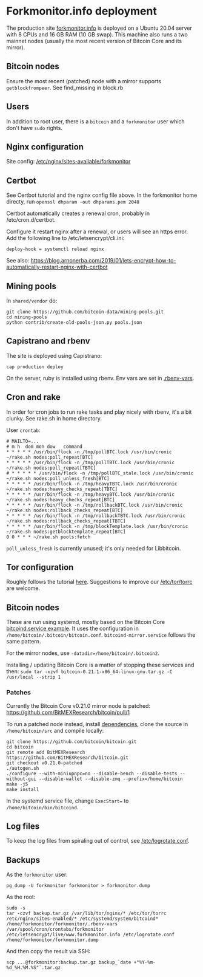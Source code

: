 # Forkmonitor.info deployment

The production site [forkmonitor.info](https://forkmonitor.info) is deployed on a Ubuntu 20.04 server with 8 CPUs and 16 GB RAM (10 GB swap). This machine also runs a two mainnet nodes (usually the most recent version of Bitcoin Core and its mirror).

## Bitcoin nodes

Ensure the most recent (patched) node with a mirror supports `getblockfrompeer`.
See find_missing in block.rb

## Users

In addition to root user, there is a `bitcoin` and a `forkmonitor` user which don't have `sudo` rights.

## Nginx configuration

Site config: [/etc/nginx/sites-available/forkmonitor](deploy/etc/nginx/sites-available/forkmonitor)

## Certbot

See Certbot tutorial and the nginx config file above. In the forkmonitor home
directy, run `openssl dhparam -out dhparams.pem 2048`

Certbot automatically creates a renewal cron, probably in /etc/cron.d/certbot.

Configure it restart nginx after a renewal, or users will see an https error. Add
the following line to /etc/letsencrypt/cli.ini:

```
deploy-hook = systemctl reload nginx
```

See also: https://blog.arnonerba.com/2019/01/lets-encrypt-how-to-automatically-restart-nginx-with-certbot

## Mining pools

In `shared/vendor` do:

```
git clone https://github.com/bitcoin-data/mining-pools.git
cd mining-pools
python contrib/create-old-pools-json.py pools.json
```

## Capistrano and rbenv

The site is deployed using Capistrano:

```
cap production deploy
```

On the server, ruby is installed using rbenv. Env vars are set in [.rbenv-vars](deploy/home/forkmonitor/forkmonitor/.rbenv-vars).

## Cron and rake

In order for cron jobs to run rake tasks and play nicely with rbenv, it's a bit clunky.
See rake.sh in home directory.

User `crontab`:
```
# MAILTO=...
# m h  dom mon dow   command
* * * * * /usr/bin/flock -n /tmp/pollBTC.lock /usr/bin/cronic ~/rake.sh nodes:poll_repeat[BTC]
* * * * * /usr/bin/flock -n /tmp/pollTBTC.lock /usr/bin/cronic ~/rake.sh nodes:poll_repeat[TBTC]
# * * * * * /usr/bin/flock -n /tmp/pollBTC_stale.lock /usr/bin/cronic ~/rake.sh nodes:poll_unless_fresh[BTC]
* * * * * /usr/bin/flock -n /tmp/heavyTBTC.lock /usr/bin/cronic ~/rake.sh nodes:heavy_checks_repeat[TBTC]
* * * * * /usr/bin/flock -n /tmp/heavyBTC.lock /usr/bin/cronic ~/rake.sh nodes:heavy_checks_repeat[BTC]
* * * * * /usr/bin/flock -n /tmp/rollbackBTC.lock /usr/bin/cronic ~/rake.sh nodes:rollback_checks_repeat[BTC]
* * * * * /usr/bin/flock -n /tmp/rollbackTBTC.lock /usr/bin/cronic ~/rake.sh nodes:rollback_checks_repeat[TBTC]
* * * * * /usr/bin/flock -n /tmp/blockTemplate.lock /usr/bin/cronic ~/rake.sh nodes:getblocktemplate_repeat[BTC]
0 0 * * * ~/rake.sh pools:fetch
```

`poll_unless_fresh` is currently unused; it's only needed for Libbitcoin.

## Tor configuration

Roughly follows the tutorial [here](https://chown.io/guide-host-your-own-onion-site-tor-nginx/). Suggestions to improve our [/etc/tor/torrc](deploy/etc/tor/torrc) are welcome.

## Bitcoin nodes

These are run using systemd, mostly based on the Bitcoin Core [bitcoind.service example](https://github.com/bitcoin/bitcoin/blob/master/contrib/init/bitcoind.service). It uses the configuration in `/home/bitcoin/.bitcoin/bitcoin.conf`. `bitcoind-mirror.service` follows the same pattern.

For the mirror nodes, use `-datadir=/home/bitcoin/.bitcoin2`.

Installing / updating Bitcoin Core is a matter of stopping these services and then: `sudo tar -xzvf bitcoin-0.21.1-x86_64-linux-gnu.tar.gz -C /usr/local --strip 1`

### Patches

Currently the Bitcoin Core v0.21.0 mirror node is patched: https://github.com/BitMEXResearch/bitcoin/pull/1

To run a patched node instead, install [dependencies](https://github.com/bitcoin/bitcoin/blob/master/doc/build-unix.md#linux-distribution-specific-instructions), clone the source in `/home/bitcoin/src` and compile locally:

```
git clone https://github.com/bitcoin/bitcoin.git
cd bitcoin
git remote add BitMEXResearch https://github.com/BitMEXResearch/bitcoin.git
git checkout v0.21.0-patched
./autogen.sh
./configure --with-miniupnpc=no --disable-bench --disable-tests --without-gui --disable-wallet --disable-zmq --prefix=/home/bitcoin
make -j5
make install
```

In the systemd service file, change `ExecStart=` to `/home/bitcoin/bin/bitcoind`.

## Log files

To keep the log files from spiraling out of control, see [/etc/logrotate.conf](deploy/etc/logrotate.conf).

## Backups

As the `forkmonitor` user:

```
pg_dump -U forkmonitor forkmonitor > forkmonitor.dump
```

As the root:

```
sudo -s
tar -czvf backup.tar.gz /var/lib/tor/nginx/* /etc/tor/torrc /etc/nginx/sites-enabled/* /etc/systemd/system/bitcoind* /home/forkmonitor/forkmonitor/.rbenv-vars /var/spool/cron/crontabs/forkmonitor /etc/letsencrypt/live/www.forkmonitor.info /etc/logrotate.conf /home/forkmonitor/forkmonitor.dump
```

And then copy the result via SSH:

```
scp ...@forkmonitor:backup.tar.gz backup_`date +"%Y-%m-%d_%H.%M.%S"`.tar.gz
```

